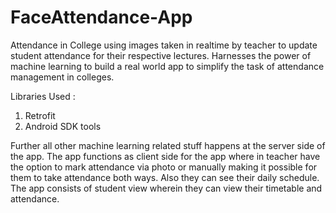 # FaceAttendance-App

Attendance in College using images taken in realtime by teacher to update student attendance for their respective lectures.
Harnesses the power of machine learning to build a real world app to simplify the task of attendance management in colleges.

Libraries Used : 
1. Retrofit
2. Android SDK tools

Further all other machine learning related stuff happens at the server side of the app. The app functions as client side for the app where in teacher have the option to mark attendance via photo or manually making it possible for them to take attendance both ways. Also they can see their daily schedule. The app consists of student view wherein they can view their timetable and attendance.

